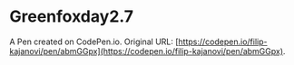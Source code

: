 # Greenfoxday2.7

A Pen created on CodePen.io. Original URL: [https://codepen.io/filip-kajanovi/pen/abmGGpx](https://codepen.io/filip-kajanovi/pen/abmGGpx).


